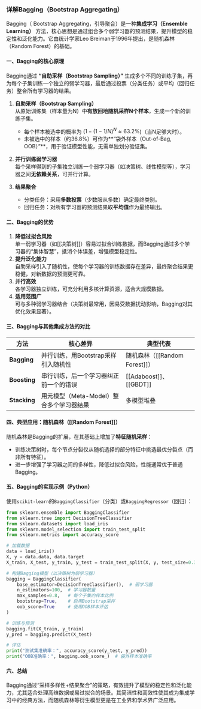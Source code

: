 ### 详解Bagging（Bootstrap Aggregating）

Bagging（ Bootstrap Aggregating，引导聚合）是一种**集成学习（Ensemble Learning）** 方法，核心思想是通过组合多个弱学习器的预测结果，提升模型的稳定性和泛化能力。它由统计学家Leo Breiman于1996年提出，是随机森林（Random Forest）的基础。


#### **一、Bagging的核心原理**
Bagging通过 **“自助采样（Bootstrap Sampling）”** 生成多个不同的训练子集，再为每个子集训练一个独立的弱学习器，最后通过投票（分类任务）或平均（回归任务）整合所有学习器的结果。

1. **自助采样（Bootstrap Sampling）**  
   从原始训练集（样本量为N）中**有放回地随机采样N个样本**，生成一个新的训练子集。  
   - 每个样本被选中的概率为 \($1 - (1-1/N)^N \approx 63.2\%$\)（当N足够大时）。  
   - 未被选中的样本（约36.8%）可作为**“袋外样本（Out-of-Bag, OOB）”**，用于验证模型性能，无需单独划分验证集。

2. **并行训练弱学习器**  
   每个采样得到的子集独立训练一个弱学习器（如决策树、线性模型等），学习器之间**无依赖关系**，可并行计算。

3. **结果聚合**  
   - 分类任务：采用**多数投票**（少数服从多数）确定最终类别。  
   - 回归任务：对所有学习器的预测结果取**平均值**作为最终输出。


#### **二、Bagging的优势**
1. **降低过拟合风险**  
   单一弱学习器（如[[决策树]]）容易过拟合训练数据，而Bagging通过多个学习器的“集体智慧”，抵消个体误差，增强模型稳定性。  
2. **提升泛化能力**  
   自助采样引入了随机性，使每个学习器的训练数据存在差异，最终聚合结果更稳健，对新数据的预测更可靠。  
3. **并行高效**  
   各学习器独立训练，可充分利用多核计算资源，适合大规模数据。  
4. **适用范围广**  
   可与多种弱学习器结合（决策树最常用，因易受数据扰动影响，Bagging对其优化效果显著）。


#### **三、Bagging与其他集成方法的对比**
| 方法           | 核心差异                      | 典型代表                    |
| ------------ | ------------------------- | ----------------------- |
| **Bagging**  | 并行训练，用Bootstrap采样引入随机性    | 随机森林（[[Random Forest]]） |
| **Boosting** | 串行训练，后一个学习器纠正前一个的错误       | [[Adaboost]]、[[GBDT]]   |
| **Stacking** | 用元模型（Meta-Model）整合多个学习器结果 | 多模型堆叠                   |


#### **四、典型应用：随机森林（[[Random Forest]]）**
随机森林是Bagging的扩展，在其基础上增加了**特征随机采样**：  
- 训练决策树时，每个节点分裂仅从随机选择的部分特征中挑选最优分裂点（而非所有特征）。  
- 进一步增强了学习器之间的多样性，降低过拟合风险，性能通常优于普通Bagging。


#### **五、Bagging的实现示例（Python）**
使用`scikit-learn`的`BaggingClassifier`（分类）或`BaggingRegressor`（回归）：

```python
from sklearn.ensemble import BaggingClassifier
from sklearn.tree import DecisionTreeClassifier
from sklearn.datasets import load_iris
from sklearn.model_selection import train_test_split
from sklearn.metrics import accuracy_score

# 加载数据
data = load_iris()
X, y = data.data, data.target
X_train, X_test, y_train, y_test = train_test_split(X, y, test_size=0.3)

# 构建Bagging模型（以决策树为弱学习器）
bagging = BaggingClassifier(
    base_estimator=DecisionTreeClassifier(),  # 弱学习器
    n_estimators=100,  # 学习器数量
    max_samples=0.8,   # 每个子集的样本比例
    bootstrap=True,    # 启用Bootstrap采样
    oob_score=True     # 使用OOB样本评估
)

# 训练与预测
bagging.fit(X_train, y_train)
y_pred = bagging.predict(X_test)

# 评估
print("测试集准确率：", accuracy_score(y_test, y_pred))
print("OOB准确率：", bagging.oob_score_)  # 袋外样本准确率
```


#### **六、总结**
Bagging通过“采样多样性+结果聚合”的策略，有效提升了模型的稳定性和泛化能力，尤其适合处理高维数据或易过拟合的场景。其简洁性和高效性使其成为集成学习中的经典方法，而随机森林等衍生模型更是在工业界和学术界广泛应用。